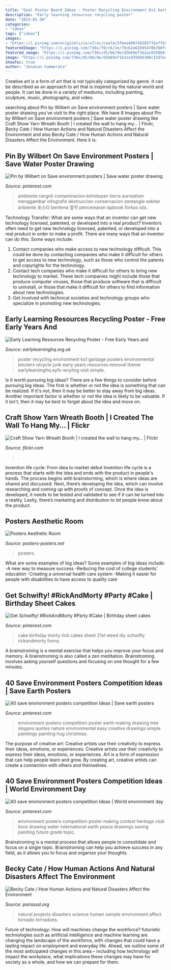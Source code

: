 ```yaml
---
title: "Goal Poster Board Ideas : Poster Recycling Environment Ks1 Garbage Posters Environmental Kleuters Recycle Junk Early Years Resources Removal Theme Earlylearninghq Eyfs Recyling Visit Simple"
description: "Early learning resources recycling poster"
date: "2023-01-30"
categories:
- "ideas"
tags: ["ideas"]
images:
- "https://i.pinimg.com/originals/ce/a7/ac/cea7ac3fbee406f49285f31effe5f3a1.jpg"
featuredImage: "https://i.pinimg.com/736x/79/c6/2e/79c62e62b95470b760fdd11e1df724f8.jpg"
featured_image: "https://i.pinimg.com/736x/d5/b6/9e/d5b69ef1b2ac0358b6106c15d7aa3fc7.jpg"
image: "https://i.pinimg.com/736x/d5/b6/9e/d5b69ef1b2ac0358b6106c15d7aa3fc7.jpg"
ShowToc: true
author: "Jonatan Cummerata"
---
```



Creative art is a form of art that is not typically categorized by genre. It can be described as an approach to art that is inspired by the natural world and people. It can be done in a variety of mediums, including painting, sculpture, music, photography, and video.

	

		
searching about Pin by Wilbert on Save environment posters | Save water poster drawing you've visit to the right place. We have 8 Images about Pin by Wilbert on Save environment posters | Save water poster drawing like Craft Show Yarn Wreath Booth | I created the wall to hang my… | Flickr, Becky Cate / How Human Actions and Natural Disasters Affect the Environment and also Becky Cate / How Human Actions and Natural Disasters Affect the Environment. Here it is:
		
    
## Pin By Wilbert On Save Environment Posters | Save Water Poster Drawing

<img loading=lazy src="https://i.pinimg.com/736x/d5/b6/9e/d5b69ef1b2ac0358b6106c15d7aa3fc7.jpg" onerror="this.onerror=null;this.src='https://tse4.mm.bing.net/th?id=OIP.RiLB-ic4bFtJrJ6-W32coQHaKP&amp;pid=15.1';" alt="Pin by Wilbert on Save environment posters | Save water poster drawing">

_Source: pinterest.com_

>ambiente rangoli contaminacion kehidupan tierra surrealism menggambar infografis destruccion conservacion zentangle sekitar anbiente 포스터 bertema 절약 pencemaran lapbook forkas stis. 

	

Technology Transfer: What are some ways that an inventor can get new technology licensed, patented, or developed into a real product?
Inventors often need to get new technology licensed, patented, or developed into a real product in order to make a profit. There are many ways that an inventor can do this. Some ways include: 
1. Contact companies who make access to new technology difficult. This could be done by contacting companies who make it difficult for others to get access to new technology, such as those who control the patents and copyrights for the technology. 
2. Contact tech companies who make it difficult for others to bring new technology to market. These tech companies might include those that produce computer viruses, those that produce software that is difficult to uninstall, or those that make it difficult for others to find information about new technologies. 
3. Get involved with technical societies and technology groups who specialize in promoting new technologies.

    
## Early Learning Resources Recycling Poster - Free Early Years And

<img loading=lazy src="https://www.earlylearninghq.org.uk/wp-content/uploads/2011/11/Recyling-Poster-prev.jpg" onerror="this.onerror=null;this.src='https://tse3.mm.bing.net/th?id=OIP.1z45r8TC_qiQ-3c_iNaIHwAAAA&amp;pid=15.1';" alt="Early Learning Resources Recycling Poster - Free Early Years and">

_Source: earlylearninghq.org.uk_

>poster recycling environment ks1 garbage posters environmental kleuters recycle junk early years resources removal theme earlylearninghq eyfs recyling visit simple. 

	

Is it worth pursuing big ideas?
There are a few things to consider before pursuing big ideas. The first is whether or not the idea is something that can be realized. If it's not, then it may be better to stay away from big ideas. Another important factor is whether or not the idea is likely to be valuable. If it isn't, then it may be best to forget about the idea and move on.

    
## Craft Show Yarn Wreath Booth | I Created The Wall To Hang My… | Flickr

<img loading=lazy src="https://c2.staticflickr.com/6/5017/5398866041_2f7dc14aa1_b.jpg" onerror="this.onerror=null;this.src='https://tse4.mm.bing.net/th?id=OIP.51MdLwHDw9nwM88srBogHgHaFj&amp;pid=15.1';" alt="Craft Show Yarn Wreath Booth | I created the wall to hang my… | Flickr">

_Source: flickr.com_

>. 

	

Invention life cycle: From idea to market debut
Invention life cycle is a process that starts with the idea and ends with the product in people's hands. The process begins with brainstorming, which is where ideas are shared and discussed. Next, there’s developing the idea, which can involve researching and coming up with proofs of concept. Once the idea is developed, it needs to be tested and validated to see if it can be turned into a reality. Lastly, there’s marketing and distribution to let people know about the product.

    
## Posters Aesthetic Room

<img loading=lazy src="https://i.pinimg.com/originals/ce/a7/ac/cea7ac3fbee406f49285f31effe5f3a1.jpg" onerror="this.onerror=null;this.src='https://tse3.mm.bing.net/th?id=OIP.quMIf6zXp6-Io2gZZbynWgHaJ4&amp;pid=15.1';" alt="Posters Aesthetic Room">

_Source: posters-posters.net_

>posters. 

	

What are some examples of big ideas?
Some examples of big ideas include: 
-A new way to measure success 
-Reducing the cost of college students' education 
-Creating a universal health care system
-Making it easier for people with disabilities to have access to quality care

    
## Get Schwifty! #RickAndMorty #Party #Cake | Birthday Sheet Cakes

<img loading=lazy src="https://i.pinimg.com/736x/d8/42/13/d8421386c19c82c5c805dff248530342.jpg" onerror="this.onerror=null;this.src='https://tse4.mm.bing.net/th?id=OIP.t5mDbPoSf0tiH2L_wKFgnQHaNK&amp;pid=15.1';" alt="Get Schwifty! #RickAndMorty #Party #Cake | Birthday sheet cakes">

_Source: pinterest.com_

>cake birthday morty rick cakes sheet 21st weed diy schwifty rickandmorty funny. 

	

A brainstroming is a mental exercise that helps you improve your focus and memory. A brainstroming is also called a zen meditation. Brainstroming involves asking yourself questions and focusing on one thought for a few minutes.

    
## 40 Save Environment Posters Competition Ideas | Save Earth Posters

<img loading=lazy src="https://i.pinimg.com/736x/c7/50/8a/c7508a6070d21c37a90de7c23c0b4dea.jpg" onerror="this.onerror=null;this.src='https://tse2.mm.bing.net/th?id=OIP.7y6FSmqkP7zky0vgSGVJlQHaLh&amp;pid=15.1';" alt="40 save environment posters competition Ideas | Save earth posters">

_Source: pinterest.com_

>environment posters competition poster earth making drawing tree slogans quotes nature environmental easy creative drawings simple paintings painting hug christmas. 

	

The purpose of creative art: Creative artists use their creativity to express their ideas, emotions, or experiences.
Creative artists use their creativity to express their ideas, emotions, or experiences. Art is a form of expression that can help people learn and grow. By creating art, creative artists can create a connection with others and themselves.

    
## 40 Save Environment Posters Competition Ideas | World Environment Day

<img loading=lazy src="https://i.pinimg.com/736x/79/c6/2e/79c62e62b95470b760fdd11e1df724f8.jpg" onerror="this.onerror=null;this.src='https://tse4.mm.bing.net/th?id=OIP.MUaNTCmjO-N6VCOyqsu8lQHaMS&amp;pid=15.1';" alt="40 save environment posters competition Ideas | World environment day">

_Source: pinterest.com_

>environment posters competition poster making contest heritage club lions drawing water international earth peace drawings saving painting future grade topic. 

	

Brainstroming is a mental process that allows people to consolidate and focus on a single topic. Brainstroming can help you achieve success in any field, as it allows you to focus and organize your thoughts.

    
## Becky Cate / How Human Actions And Natural Disasters Affect The Environment

<img loading=lazy src="http://www.parisssd.org/cms/lib/TN01920488/Centricity/Domain/91/Science/100_3499.jpg" onerror="this.onerror=null;this.src='https://tse3.mm.bing.net/th?id=OIP.s8d1sr5oIxJazphpkoWSFwHaFj&amp;pid=15.1';" alt="Becky Cate / How Human Actions and Natural Disasters Affect the Environment">

_Source: parisssd.org_

>natural projects disasters science human sample environment affect tornado tornadoes. 

	

Future of technology: How will machines change the workforce?
futuristic technologies such as artificial intelligence and machine learning are changing the landscape of the workforce, with changes that could have a lasting impact on employment and everyday life. Ahead, we outline some of the most anticipated changes in this area – including how technology will impact the workplace, what implications these changes may have for society as a whole, and how we can prepare for them.


